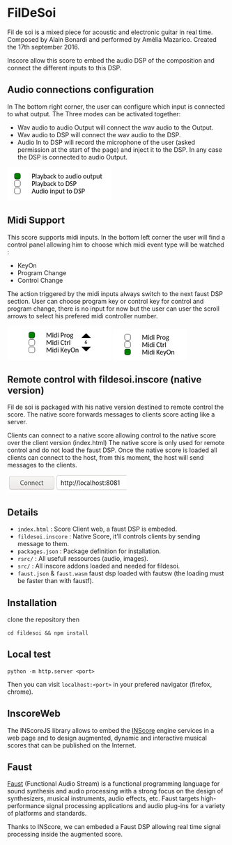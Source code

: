 # FilDeSoi
Fil de soi is a mixed piece for acoustic and electronic guitar in real time. Composed by Alain Bonardi and performed by Amèlia Mazarico.
Created the 17th september 2016.

Inscore allow this score to embed the audio DSP of the composition and connect the different inputs to this DSP.

## Audio connections configuration
In The bottom right corner, the user can configure which input is connected to what output. The Three modes can be activated together:
- Wav audio to audio Output will connect the wav audio to the Output.
- Wav audio to DSP will connect the wav audio to the DSP.
- Audio In to DSP will record the microphone of the user (asked permission at the start of the page) and inject it to the DSP.
In any case the DSP is connected to audio Output.

![](./rsrc/audioControl.png) 

## Midi Support
This score supports midi inputs.
In the bottom left corner the user will find a control panel allowing him to choose which midi event type will be watched :
- KeyOn
- Program Change
- Control Change

The action triggered by the midi inputs always switch to the next faust DSP section.
User can choose program key or control key for control and program change, there is no input for now but the user can user the scroll arrows to select his prefered midi controller number.

![](./rsrc/midiControl.png) 
![](./rsrc/midiControl_keyon.png)

## Remote control with fildesoi.inscore (native version)
Fil de soi is packaged with his native version destined to remote control the score.
The native score forwards messages to clients score acting like a server.

Clients can connect to a native score allowing control to the native score over the client version (index.html)
The native score is only used for remote control and do not load the faust DSP.
Once the native score is loaded all clients can connect to the host, from this moment, the host will send messages to the clients.

![](./rsrc/remoteConnection.png)

## Details
- `index.html` : Score Client web, a faust DSP is embeded.
- `fildesoi.inscore` : Native Score, it'll controls clients by sending message to them.
- `packages.json` : Package definition for installation.
- `rsrc/` : All usefull ressources (audio, images).
- `src/` : All inscore addons loaded and needed for fildesoi.
- `faust.json` & `faust.wasm` faust dsp loaded with fautsw (the loading must be faster than with faustf).

## Installation
clone the repository then
```
cd fildesoi && npm install
```

## Local test
```
python -m http.server <port>
```
Then you can visit `localhost:<port>` in your prefered navigator (firefox, chrome). 

## InscoreWeb
The INScoreJS library allows to embed the [INScore](https://inscore.grame.fr) engine services in a web page and to design augmented, dynamic and interactive musical scores that can be published on the Internet.

## Faust
[Faust](https://faust.grame.fr/) (Functional Audio Stream) is a functional programming language for sound synthesis and audio processing with a strong focus on the design of synthesizers, musical instruments, audio effects, etc. Faust targets high-performance signal processing applications and audio plug-ins for a variety of platforms and standards.

Thanks to INScore, we can embeded a Faust DSP allowing real time signal processing inside the augmented score.